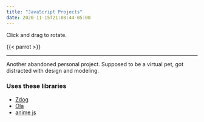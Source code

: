 ```yaml
---
title: "JavaScript Projects"
date: 2020-11-15T21:08:44-05:00
---
```


Click and drag to rotate.

{{< parrot >}}

-----------

Another abandoned personal project. Supposed to be a virtual pet, got distracted with design and modeling.

### Uses these libraries

- [Zdog](https://zzz.dog/)
- [Ola](https://github.com/franciscop/ola/)
- [anime js](https://animejs.com/)
